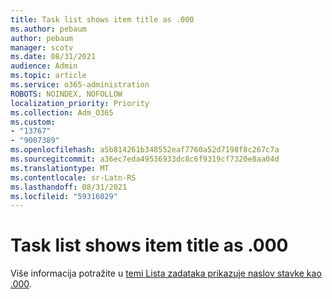 ```yaml
---
title: Task list shows item title as .000
ms.author: pebaum
author: pebaum
manager: scotv
ms.date: 08/31/2021
audience: Admin
ms.topic: article
ms.service: o365-administration
ROBOTS: NOINDEX, NOFOLLOW
localization_priority: Priority
ms.collection: Adm_O365
ms.custom:
- "13767"
- "9007389"
ms.openlocfilehash: a5b814261b348552eaf7760a52d7198f8c267c7a
ms.sourcegitcommit: a36ec7eda49536933dc8c6f9319cf7320e8aa04d
ms.translationtype: MT
ms.contentlocale: sr-Latn-RS
ms.lasthandoff: 08/31/2021
ms.locfileid: "59316029"
---
```

# <a name="task-list-shows-item-title-as-000"></a>Task list shows item title as .000

Više informacija potražite u [temi Lista zadataka prikazuje naslov stavke kao .000](https://docs.microsoft.com/sharepoint/troubleshoot/lists-and-libraries/task-list-shows-000).